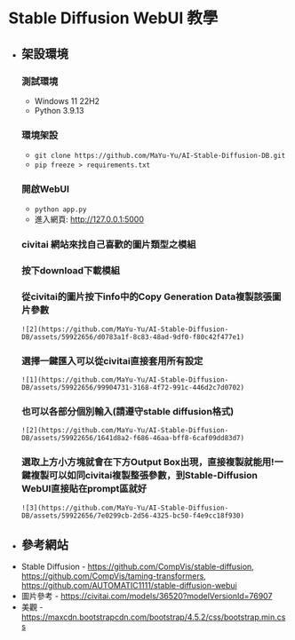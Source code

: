 # Stable Diffusion WebUI 教學

* ## 架設環境
    ### 測試環境 
    - Windows 11 22H2
    - Python 3.9.13
    ### 環境架設
    - `git clone https://github.com/MaYu-Yu/AI-Stable-Diffusion-DB.git`
    - `pip freeze > requirements.txt`
    ### 開啟WebUI
    - `python app.py`
    - 進入網頁: http://127.0.0.1:5000
    ### civitai 網站來找自己喜歡的圖片類型之模組
    ### 按下download下載模組
    ### 從civitai的圖片按下info中的Copy Generation Data複製該張圖片參數
      ![2](https://github.com/MaYu-Yu/AI-Stable-Diffusion-DB/assets/59922656/d0783a1f-8c83-48ad-9df0-f80c42f477e1)
    ### 選擇一鍵匯入可以從civitai直接套用所有設定
      ![1](https://github.com/MaYu-Yu/AI-Stable-Diffusion-DB/assets/59922656/99904731-3168-4f72-991c-446d2c7d0702)
    ### 也可以各部分個別輸入(請遵守stable diffusion格式)
      ![2](https://github.com/MaYu-Yu/AI-Stable-Diffusion-DB/assets/59922656/1641d8a2-f686-46aa-bff8-6caf09dd83d7)
    ### 選取上方小方塊就會在下方Output Box出現，直接複製就能用!一鍵複製可以如同civitai複製整張參數，到Stable-Diffusion WebUI直接貼在prompt區就好
      ![3](https://github.com/MaYu-Yu/AI-Stable-Diffusion-DB/assets/59922656/7e0299cb-2d56-4325-bc50-f4e9cc18f930)
* ## 參考網站
- Stable Diffusion - https://github.com/CompVis/stable-diffusion, https://github.com/CompVis/taming-transformers, https://github.com/AUTOMATIC1111/stable-diffusion-webui
- 圖片參考 - https://civitai.com/models/36520?modelVersionId=76907
- 美觀 - https://maxcdn.bootstrapcdn.com/bootstrap/4.5.2/css/bootstrap.min.css
